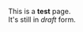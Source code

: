 <!DOCTYPE html>
<html>
<head>
  <title>A whale of a greeting</title>
</head>
  <meta charset="utf-8">
<body>
<p>
This is a <strong>test</strong> page.<br>
It's still in <em>draft</em> form.
</p>
</body>
</html>

